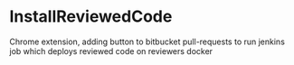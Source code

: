 # InstallReviewedCode
Chrome extension, adding button to bitbucket pull-requests to run jenkins job which deploys reviewed code on reviewers docker
